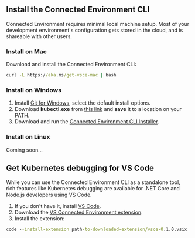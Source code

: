 ## Install the Connected Environment CLI
Connected Environment requires minimal local machine setup. Most of your development environment's configuration gets stored in the cloud, and is shareable with other users.

### Install on Mac
Download and install the Connected Environment CLI:
```cmd
curl -L https://aka.ms/get-vsce-mac | bash
```

### Install on Windows
1. Install [Git for Windows](https://git-scm.com/downloads), select the default install options. 
1. Download **kubectl.exe** from [this link](https://storage.googleapis.com/kubernetes-release/release/v1.9.0/bin/windows/amd64/kubectl.exe) and **save** it to a location on your PATH.
1. Download and run the [Connected Environment CLI Installer](https://aka.ms/get-vsce-windows). 

### Install on Linux
Coming soon...

## Get Kubernetes debugging for VS Code
While you can use the Connected Environment CLI as a standalone tool, rich features like Kubernetes debugging are available for .NET Core and Node.js developers using VS Code.

1. If you don't have it, install [VS Code](https://code.visualstudio.com/Download).
1. Download the [VS Connected Environment extension](https://aka.ms/get-vsce-code).
1. Install the extension: 

```cmd
code --install-extension path-to-downloaded-extension/vsce-0.1.0.vsix
```
